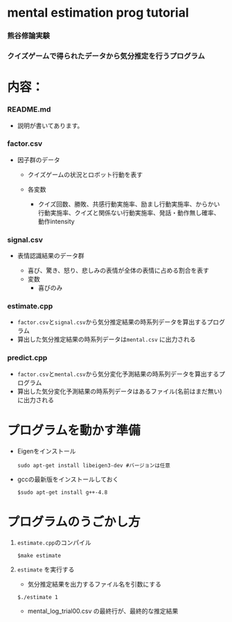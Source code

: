 # mental estimation prog tutorial

### 熊谷修論実験
### クイズゲームで得られたデータから気分推定を行うプログラム

# 内容：
### README.md
* 説明が書いてあります。

### factor.csv
* 因子群のデータ

	+ クイズゲームの状況とロボット行動を表す

	+ 各変数
		+ クイズ回数、勝敗、共感行動実施率、励まし行動実施率、からかい行動実施率、クイズと関係ない行動実施率、発話・動作無し確率、動作intensity

### signal.csv

* 表情認識結果のデータ群

	- 喜び、驚き、怒り、悲しみの表情が全体の表情に占める割合を表す
	- 変数
		- 喜びのみ

### estimate.cpp

* `factor.csv`と`signal.csv`から気分推定結果の時系列データを算出するプログラム
* 算出した気分推定結果の時系列データは`mental.csv` に出力される

### predict.cpp
* `factor.csv`と`mental.csv`から気分変化予測結果の時系列データを算出するプログラム
* 算出した気分変化予測結果の時系列データはあるファイル(名前はまだ無い)に出力される

# プログラムを動かす準備
* Eigenをインストール

	```	
	sudo apt-get install libeigen3-dev #バージョンは任意
	```

*  gccの最新版をインストールしておく

	```
	$sudo apt-get install g++-4.8
	```

# プログラムのうごかし方

1. `estimate.cpp`のコンパイル

	```
	$make estimate
	```

2. `estimate` を実行する
	- 気分推定結果を出力するファイル名を引数にする

	```
	$./estimate 1 
	```
	
	- mental_log_trial00.csv の最終行が、最終的な推定結果
